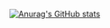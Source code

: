 [![Anurag's GitHub stats](https://github-readme-stats.vercel.app/api?username=qza6268963)](https://github.com/anuraghazra/github-readme-stats)
